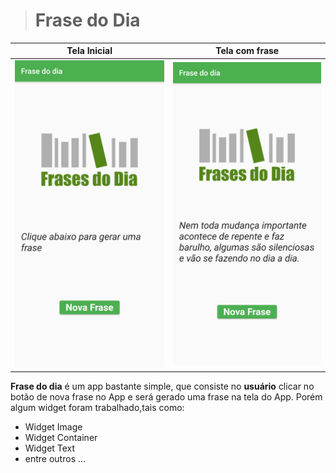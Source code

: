 ># Frase do Dia

Tela Inicial               |  Tela com frase
:-------------------------:|:-------------------------:
![Tela Inicial](./images/Screenshot_01.png)  |  ![Tela com frase](./images/Screenshot_02.png)

__Frase do dia__ é um app bastante simple, que consiste no __usuário__ clicar no botão de nova frase no App e será gerado uma
frase na tela do App. Porém algum widget foram trabalhado,tais como:


* Widget Image
* Widget Container
* Widget Text
* entre outros ...


